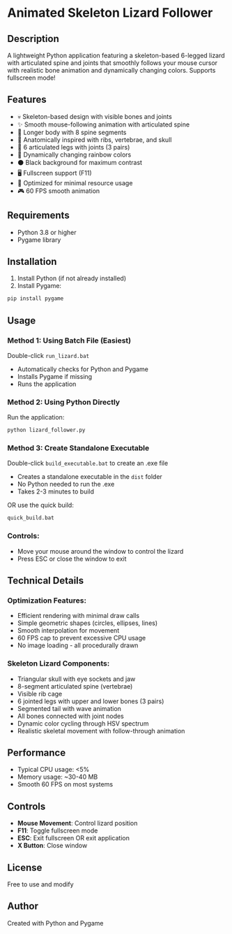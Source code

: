 # Animated Skeleton Lizard Follower

## Description
A lightweight Python application featuring a skeleton-based 6-legged lizard with articulated spine and joints that smoothly follows your mouse cursor with realistic bone animation and dynamically changing colors. Supports fullscreen mode!

## Features
- 💀 Skeleton-based design with visible bones and joints
- ✨ Smooth mouse-following animation with articulated spine
- 🦎 Longer body with 8 spine segments
- 🦴 Anatomically inspired with ribs, vertebrae, and skull
- 🦵 6 articulated legs with joints (3 pairs)
- 🎨 Dynamically changing rainbow colors
- ⚫ Black background for maximum contrast
- 🖥️ Fullscreen support (F11)
- 🚀 Optimized for minimal resource usage
- 🎮 60 FPS smooth animation

## Requirements
- Python 3.8 or higher
- Pygame library

## Installation

1. Install Python (if not already installed)
2. Install Pygame:
```bash
pip install pygame
```

## Usage

### Method 1: Using Batch File (Easiest)
Double-click `run_lizard.bat`
- Automatically checks for Python and Pygame
- Installs Pygame if missing
- Runs the application

### Method 2: Using Python Directly
Run the application:
```bash
python lizard_follower.py
```

### Method 3: Create Standalone Executable
Double-click `build_executable.bat` to create an .exe file
- Creates a standalone executable in the `dist` folder
- No Python needed to run the .exe
- Takes 2-3 minutes to build

OR use the quick build:
```bash
quick_build.bat
```

### Controls:
- Move your mouse around the window to control the lizard
- Press ESC or close the window to exit

## Technical Details

### Optimization Features:
- Efficient rendering with minimal draw calls
- Simple geometric shapes (circles, ellipses, lines)
- Smooth interpolation for movement
- 60 FPS cap to prevent excessive CPU usage
- No image loading - all procedurally drawn

### Skeleton Lizard Components:
- Triangular skull with eye sockets and jaw
- 8-segment articulated spine (vertebrae)
- Visible rib cage
- 6 jointed legs with upper and lower bones (3 pairs)
- Segmented tail with wave animation
- All bones connected with joint nodes
- Dynamic color cycling through HSV spectrum
- Realistic skeletal movement with follow-through animation

## Performance
- Typical CPU usage: <5%
- Memory usage: ~30-40 MB
- Smooth 60 FPS on most systems

## Controls
- **Mouse Movement**: Control lizard position
- **F11**: Toggle fullscreen mode
- **ESC**: Exit fullscreen OR exit application
- **X Button**: Close window

## License
Free to use and modify

## Author
Created with Python and Pygame
